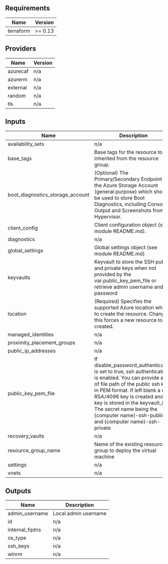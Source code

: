 <!-- BEGINNING OF PRE-COMMIT-TERRAFORM DOCS HOOK -->
## Requirements

| Name | Version |
|------|---------|
| terraform | >= 0.13 |

## Providers

| Name | Version |
|------|---------|
| azurecaf | n/a |
| azurerm | n/a |
| external | n/a |
| random | n/a |
| tls | n/a |

## Inputs

| Name | Description | Type | Default | Required |
|------|-------------|------|---------|:--------:|
| availability\_sets | n/a | `map` | `{}` | no |
| base\_tags | Base tags for the resource to be inherited from the resource group. | `map` | n/a | yes |
| boot\_diagnostics\_storage\_account | (Optional) The Primary/Secondary Endpoint for the Azure Storage Account (general purpose) which should be used to store Boot Diagnostics, including Console Output and Screenshots from the Hypervisor. | `map` | `{}` | no |
| client\_config | Client configuration object (see module README.md). | `any` | n/a | yes |
| diagnostics | n/a | `map` | `{}` | no |
| global\_settings | Global settings object (see module README.md) | `any` | n/a | yes |
| keyvaults | Keyvault to store the SSH public and private keys when not provided by the var.public\_key\_pem\_file or retrieve admin username and password | `string` | `""` | no |
| location | (Required) Specifies the supported Azure location where to create the resource. Changing this forces a new resource to be created. | `string` | n/a | yes |
| managed\_identities | n/a | `map` | `{}` | no |
| proximity\_placement\_groups | n/a | `map` | `{}` | no |
| public\_ip\_addresses | n/a | `map` | `{}` | no |
| public\_key\_pem\_file | If disable\_password\_authentication is set to true, ssh authentication is enabled. You can provide a list of file path of the public ssh key in PEM format. If left blank a new RSA/4096 key is created and the key is stored in the keyvault\_id. The secret name being the {computer name}-ssh-public and {computer name}-ssh-private | `string` | `""` | no |
| recovery\_vaults | n/a | `map` | `{}` | no |
| resource\_group\_name | Name of the existing resource group to deploy the virtual machine | `any` | n/a | yes |
| settings | n/a | `any` | n/a | yes |
| vnets | n/a | `any` | n/a | yes |

## Outputs

| Name | Description |
|------|-------------|
| admin\_username | Local admin username |
| id | n/a |
| internal\_fqdns | n/a |
| os\_type | n/a |
| ssh\_keys | n/a |
| winrm | n/a |

<!-- END OF PRE-COMMIT-TERRAFORM DOCS HOOK -->

